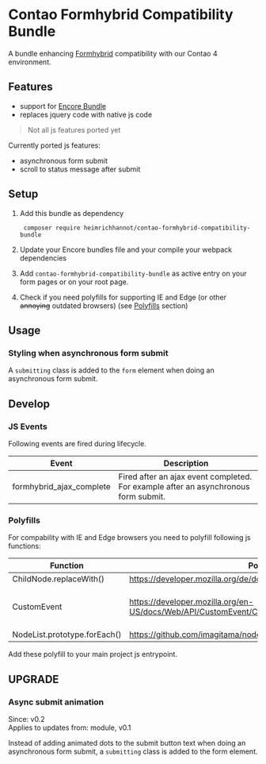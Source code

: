 # Contao Formhybrid Compatibility Bundle

A bundle enhancing [Formhybrid](https://github.com/heimrichhannot/contao-formhybrid) compatibility with our Contao 4 environment.

## Features
* support for [Encore Bundle](https://github.com/heimrichhannot/contao-encore-bundle)
* replaces jquery code with native js code

> Not all js features ported yet

Currently ported js features:
* asynchronous form submit
* scroll to status message after submit

## Setup

1. Add this bundle as dependency

        composer require heimrichhannot/contao-formhybrid-compatibility-bundle

1. Update your Encore bundles file and your compile your webpack dependencies

1. Add `contao-formhybrid-compatibility-bundle` as active entry on your form pages or on your root page.

1. Check if you need polyfills for supporting IE and Edge (or other ~~annoying~~ outdated browsers) (see [Polyfills](#polyfills) section)

## Usage

### Styling when asynchronous form submit

A `submitting` class is added to the `form` element when doing an asynchronous form submit.   

## Develop

### JS Events

Following events are fired during lifecycle.

Event                    | Description
------------------------ | -----------
formhybrid_ajax_complete | Fired after an ajax event completed. For example after an asynchronous form submit.

### Polyfills

For compability with IE and Edge browsers you need to polyfill following js functions:

Function                     | Polyfill            | Required
---------------------------- | ------------------- | -------
ChildNode.replaceWith()      | https://developer.mozilla.org/de/docs/Web/API/ChildNode/replaceWith | Yes
CustomEvent                  | https://developer.mozilla.org/en-US/docs/Web/API/CustomEvent/CustomEvent | Optional, no finish event is fired
NodeList.prototype.forEach() | https://github.com/imagitama/nodelist-foreach-polyfill | Yes

Add these polyfill to your main project js entrypoint. 

## UPGRADE

### Async submit animation

Since: v0.2  
Applies to updates from: module, v0.1

Instead of adding animated dots to the submit button text when doing an asynchronous form submit, a `submitting` class is added to the form element.

